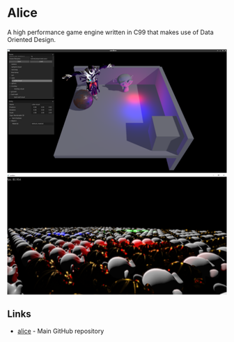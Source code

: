 # Alice

A high performance game engine written in C99 that makes use of Data Oriented Design.

![screenshot](media/alice_ss_005.png)
![screenshot](media/alice_stress.png)

## Links
 - [alice](https://github.com/quou/alice) - Main GitHub repository

